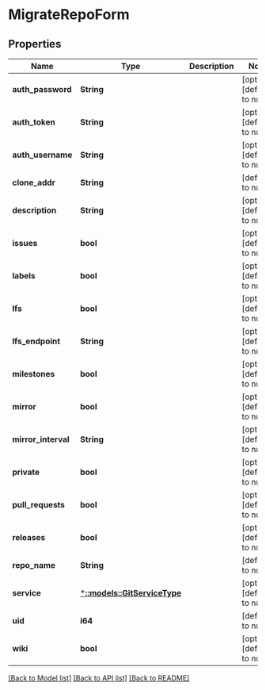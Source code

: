 # MigrateRepoForm

## Properties
Name | Type | Description | Notes
------------ | ------------- | ------------- | -------------
**auth_password** | **String** |  | [optional] [default to null]
**auth_token** | **String** |  | [optional] [default to null]
**auth_username** | **String** |  | [optional] [default to null]
**clone_addr** | **String** |  | [default to null]
**description** | **String** |  | [optional] [default to null]
**issues** | **bool** |  | [optional] [default to null]
**labels** | **bool** |  | [optional] [default to null]
**lfs** | **bool** |  | [optional] [default to null]
**lfs_endpoint** | **String** |  | [optional] [default to null]
**milestones** | **bool** |  | [optional] [default to null]
**mirror** | **bool** |  | [optional] [default to null]
**mirror_interval** | **String** |  | [optional] [default to null]
**private** | **bool** |  | [optional] [default to null]
**pull_requests** | **bool** |  | [optional] [default to null]
**releases** | **bool** |  | [optional] [default to null]
**repo_name** | **String** |  | [default to null]
**service** | [***::models::GitServiceType**](GitServiceType.md) |  | [optional] [default to null]
**uid** | **i64** |  | [default to null]
**wiki** | **bool** |  | [optional] [default to null]

[[Back to Model list]](../README.md#documentation-for-models) [[Back to API list]](../README.md#documentation-for-api-endpoints) [[Back to README]](../README.md)



